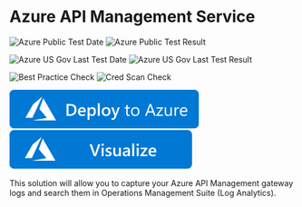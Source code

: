 # Azure API Management Service

![Azure Public Test Date](https://azurequickstartsservice.blob.core.windows.net/badges/201-api-management-logs-oms-integration/PublicLastTestDate.svg)
![Azure Public Test Result](https://azurequickstartsservice.blob.core.windows.net/badges/201-api-management-logs-oms-integration/PublicDeployment.svg)

![Azure US Gov Last Test Date](https://azurequickstartsservice.blob.core.windows.net/badges/201-api-management-logs-oms-integration/FairfaxLastTestDate.svg)
![Azure US Gov Last Test Result](https://azurequickstartsservice.blob.core.windows.net/badges/201-api-management-logs-oms-integration/FairfaxDeployment.svg)

![Best Practice Check](https://azurequickstartsservice.blob.core.windows.net/badges/201-api-management-logs-oms-integration/BestPracticeResult.svg)
![Cred Scan Check](https://azurequickstartsservice.blob.core.windows.net/badges/201-api-management-logs-oms-integration/CredScanResult.svg)

[![Deploy To Azure](https://raw.githubusercontent.com/Azure/azure-quickstart-templates/master/1-CONTRIBUTION-GUIDE/images/deploytoazure.svg?sanitize=true)](https://portal.azure.com/#create/Microsoft.Template/uri/https%3A%2F%2Fraw.githubusercontent.com%2Fazure%2Fazure-quickstart-templates%2Fmaster%2F201-api-management-logs-oms-integration%2Fazuredeploy.json)
[![Visualize](https://raw.githubusercontent.com/Azure/azure-quickstart-templates/master/1-CONTRIBUTION-GUIDE/images/visualizebutton.svg?sanitize=true)](http://armviz.io/#/?load=https%3A%2F%2Fraw.githubusercontent.com%2FAzure%2Fazure-quickstart-templates%2Fmaster%2F201-api-management-logs-oms-integration%2Fazuredeploy.json)

This solution will allow you to capture your Azure API Management gateway logs
and search them in Operations Management Suite (Log Analytics).
